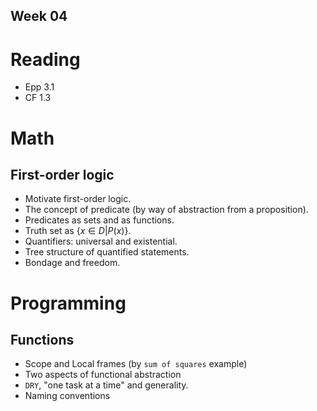 Week 04
-------

# Reading
* Epp 3.1
* CF 1.3

# Math

## First-order logic
* Motivate first-order logic.
* The concept of predicate (by way of abstraction from a proposition).
* Predicates as sets and as functions.
* Truth set as $\{x \in D|P(x)\}$.
* Quantifiers: universal and existential.
* Tree structure of quantified statements.
* Bondage and freedom.


# Programming

## Functions
* Scope and Local frames (by `sum of squares` example)
* Two aspects of functional abstraction
* `DRY`, "one task at a time" and generality.
* Naming conventions


